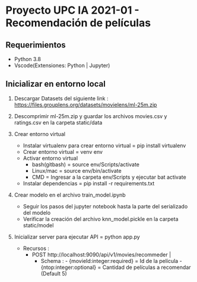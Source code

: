 # Proyecto UPC IA 2021-01 - Recomendación de películas

## Requerimientos
- Python 3.8
- Vscode(Extensiones: Python | Jupyter)

## Inicializar en entorno local

1. Descargar Datasets del siguiente link : https://files.grouplens.org/datasets/movielens/ml-25m.zip
2. Descomprimir ml-25m.zip y guardar los archivos movies.csv y ratings.csv en la carpeta static/data
3. Crear entorno virtual
    - Instalar virtualenv para crear entorno virtual =  pip install virtualenv
    -  Crear entorno virtual = venv env 
    -  Activar entorno virtual  
        - bash(gitbash) = source env/Scripts/activate
        - Linux/mac = source env/bin/activate
        - CMD = Ingresar a la carpeta env/Scripts y ejecutar bat activate
    - Instalar dependencias = pip install -r requirements.txt
4. Crear modelo en el archivo train_model.ipynb
    - Seguir los pasos del jupyter notebook hasta la parte del serializado del modelo
    - Verificar la creación del archivo knn_model.pickle en la carpeta static/model
5. Inicializar server para ejecutar API = python app.py

    - Recursos : 
        - POST http://localhost:9090/api/v1/movies/recommeder  | 
          - Schema : 
                - {movieId:integer:required}  = Id de la película
                - {ntop:integer:optional}     = Cantidad de películas a recomendar (Default 5)


